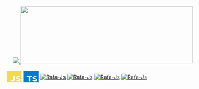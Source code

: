<div align="center">
  <a href="https://github.com/joaoleaogf">
  <img height="150em" src="https://github-readme-stats.vercel.app/api?username=joaoleaogf&show_icons=true&theme=locale&include_all_commits=true&count_private=true"/>
  <img height="150em" width="450em" src="https://github-readme-stats.vercel.app/api/top-langs/?username=joaoleaogf&layout=compact&theme=locale"/>
</div>
<div style="display: inline_block"><br>
<img align="center" alt="Rafa-Js" height="30" width="40" src="https://raw.githubusercontent.com/devicons/devicon/master/icons/javascript/javascript-plain.svg">
<img align="center" alt="Rafa-Js" height="30" width="40" src="https://raw.githubusercontent.com/devicons/devicon/master/icons/typescript/typescript-plain.svg">
<img align="center" alt="Rafa-Js" height="30" width="40" src="https://cdn.jsdelivr.net/gh/devicons/devicon/icons/angularjs/angularjs-original.svg" />
<img align="center" alt="Rafa-Js" height="30" width="40"  src="https://cdn.jsdelivr.net/gh/devicons/devicon/icons/docker/docker-original-wordmark.svg" />
<img align="center" alt="Rafa-Js" height="30" width="40" src="https://cdn.jsdelivr.net/gh/devicons/devicon/icons/nodejs/nodejs-original.svg" />
<img align="center" alt="Rafa-Js" height="30" width="40" src="https://cdn.jsdelivr.net/gh/devicons/devicon/icons/sass/sass-original.svg" />

<div>
